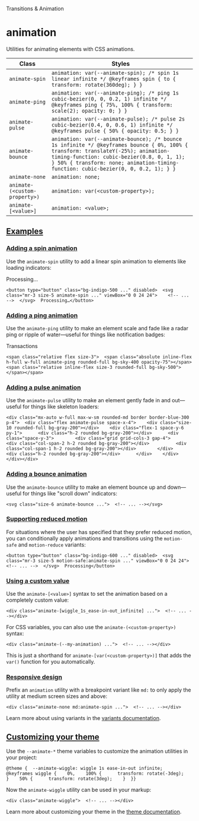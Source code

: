 <!--$-->

<!--/$-->

Transitions & Animation

# animation

Utilities for animating elements with CSS animations.

| Class                         | Styles                                                                                                                                                                                                                                                              |
| ----------------------------- | ------------------------------------------------------------------------------------------------------------------------------------------------------------------------------------------------------------------------------------------------------------------- |
| `animate-spin`                | `animation: var(--animate-spin); /* spin 1s linear infinite */ @keyframes spin { to { transform: rotate(360deg); } }`                                                                                                                                               |
| `animate-ping`                | `animation: var(--animate-ping); /* ping 1s cubic-bezier(0, 0, 0.2, 1) infinite */ @keyframes ping { 75%, 100% { transform: scale(2); opacity: 0; } }`                                                                                                              |
| `animate-pulse`               | `animation: var(--animate-pulse); /* pulse 2s cubic-bezier(0.4, 0, 0.6, 1) infinite */ @keyframes pulse { 50% { opacity: 0.5; } }`                                                                                                                                  |
| `animate-bounce`              | `animation: var(--animate-bounce); /* bounce 1s infinite */ @keyframes bounce { 0%, 100% { transform: translateY(-25%); animation-timing-function: cubic-bezier(0.8, 0, 1, 1); } 50% { transform: none; animation-timing-function: cubic-bezier(0, 0, 0.2, 1); } }` |
| `animate-none`                | `animation: none;`                                                                                                                                                                                                                                                  |
| `animate-(<custom-property>)` | `animation: var(<custom-property>);`                                                                                                                                                                                                                                |
| `animate-[<value>]`           | `animation: <value>;`                                                                                                                                                                                                                                               |

## [Examples](#examples)

### [Adding a spin animation](#adding-a-spin-animation)

Use the `animate-spin` utility to add a linear spin animation to elements like loading indicators:

Processing…

```
<button type="button" class="bg-indigo-500 ..." disabled>  <svg class="mr-3 size-5 animate-spin ..." viewBox="0 0 24 24">    <!-- ... -->  </svg>  Processing…</button>
```

### [Adding a ping animation](#adding-a-ping-animation)

Use the `animate-ping` utility to make an element scale and fade like a radar ping or ripple of water—useful for things like notification badges:

Transactions

```
<span class="relative flex size-3">  <span class="absolute inline-flex h-full w-full animate-ping rounded-full bg-sky-400 opacity-75"></span>  <span class="relative inline-flex size-3 rounded-full bg-sky-500"></span></span>
```

### [Adding a pulse animation](#adding-a-pulse-animation)

Use the `animate-pulse` utility to make an element gently fade in and out—useful for things like skeleton loaders:

```
<div class="mx-auto w-full max-w-sm rounded-md border border-blue-300 p-4">  <div class="flex animate-pulse space-x-4">    <div class="size-10 rounded-full bg-gray-200"></div>    <div class="flex-1 space-y-6 py-1">      <div class="h-2 rounded bg-gray-200"></div>      <div class="space-y-3">        <div class="grid grid-cols-3 gap-4">          <div class="col-span-2 h-2 rounded bg-gray-200"></div>          <div class="col-span-1 h-2 rounded bg-gray-200"></div>        </div>        <div class="h-2 rounded bg-gray-200"></div>      </div>    </div>  </div></div>
```

### [Adding a bounce animation](#adding-a-bounce-animation)

Use the `animate-bounce` utility to make an element bounce up and down—useful for things like "scroll down" indicators:

```
<svg class="size-6 animate-bounce ...">  <!-- ... --></svg>
```

### [Supporting reduced motion](#supporting-reduced-motion)

For situations where the user has specified that they prefer reduced motion, you can conditionally apply animations and transitions using the `motion-safe` and `motion-reduce` variants:

```
<button type="button" class="bg-indigo-600 ..." disabled>  <svg class="mr-3 size-5 motion-safe:animate-spin ..." viewBox="0 0 24 24">    <!-- ... -->  </svg>  Processing</button>
```

### [Using a custom value](#using-a-custom-value)

Use the<!-- --> `animate-[<value>]` <!-- -->syntax<!-- --> <!-- -->to set the <!-- -->animation<!-- --> based on a completely custom value:

```
<div class="animate-[wiggle_1s_ease-in-out_infinite] ...">  <!-- ... --></div>
```

For CSS variables, you can also use the<!-- --> `animate-(<custom-property>)` <!-- -->syntax:

```
<div class="animate-(--my-animation) ...">  <!-- ... --></div>
```

This is just a shorthand for<!-- --> `animate-[var(<custom-property>)]` <!-- -->that adds the `var()` function for you automatically.

### [Responsive design](#responsive-design)

Prefix <!-- -->an<!-- --> `animation` utility<!-- --> <!-- -->with a breakpoint variant like `md:` to only apply the utility at <!-- -->medium<!-- --> <!-- -->screen sizes and above:

```
<div class="animate-none md:animate-spin ...">  <!-- ... --></div>
```

Learn more about using variants in the [variants documentation](/docs/hover-focus-and-other-states).

## [Customizing your theme](#customizing-your-theme)

Use the `--animate-*` theme variables to customize the <!-- -->animation<!-- --> <!-- -->utilities in your project:

```
@theme {  --animate-wiggle: wiggle 1s ease-in-out infinite;  @keyframes wiggle {    0%,    100% {      transform: rotate(-3deg);    }    50% {      transform: rotate(3deg);    }  }}
```

Now the<!-- --> `animate-wiggle` <!-- -->utility can be used in your markup:

```
<div class="animate-wiggle">  <!-- ... --></div>
```

Learn more about customizing your theme in the<!-- --> [theme documentation](/docs/theme#customizing-your-theme).

<!--$-->

<!--/$-->
